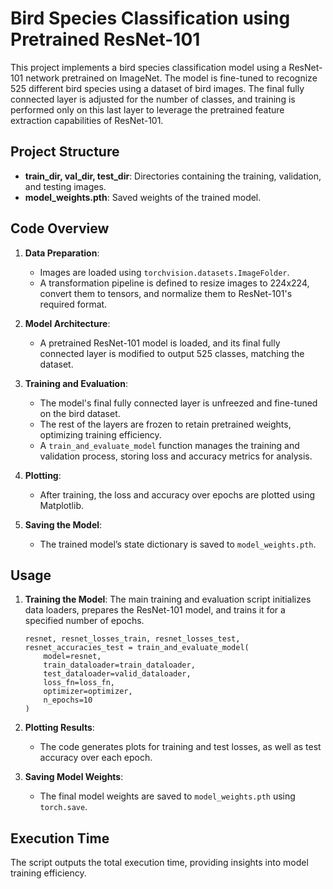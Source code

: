 
# Bird Species Classification using Pretrained ResNet-101

This project implements a bird species classification model using a ResNet-101 network pretrained on ImageNet. The model is fine-tuned to recognize 525 different bird species using a dataset of bird images. The final fully connected layer is adjusted for the number of classes, and training is performed only on this last layer to leverage the pretrained feature extraction capabilities of ResNet-101.

## Project Structure
- **train_dir, val_dir, test_dir**: Directories containing the training, validation, and testing images.
- **model_weights.pth**: Saved weights of the trained model.


## Code Overview

1. **Data Preparation**:
   - Images are loaded using `torchvision.datasets.ImageFolder`.
   - A transformation pipeline is defined to resize images to 224x224, convert them to tensors, and normalize them to ResNet-101's required format.

2. **Model Architecture**:
   - A pretrained ResNet-101 model is loaded, and its final fully connected layer is modified to output 525 classes, matching the dataset.

3. **Training and Evaluation**:
   - The model's final fully connected layer is unfreezed and fine-tuned on the bird dataset.
   - The rest of the layers are frozen to retain pretrained weights, optimizing training efficiency.
   - A `train_and_evaluate_model` function manages the training and validation process, storing loss and accuracy metrics for analysis.

4. **Plotting**:
   - After training, the loss and accuracy over epochs are plotted using Matplotlib.

5. **Saving the Model**:
   - The trained model’s state dictionary is saved to `model_weights.pth`.

## Usage

1. **Training the Model**:
   The main training and evaluation script initializes data loaders, prepares the ResNet-101 model, and trains it for a specified number of epochs.
   ```
   resnet, resnet_losses_train, resnet_losses_test, resnet_accuracies_test = train_and_evaluate_model(
       model=resnet,
       train_dataloader=train_dataloader,
       test_dataloader=valid_dataloader,
       loss_fn=loss_fn,
       optimizer=optimizer,
       n_epochs=10
   )
   ```
2. **Plotting Results**:
   - The code generates plots for training and test losses, as well as test accuracy over each epoch.

3. **Saving Model Weights**:
   - The final model weights are saved to `model_weights.pth` using `torch.save`.

## Execution Time
The script outputs the total execution time, providing insights into model training efficiency.
